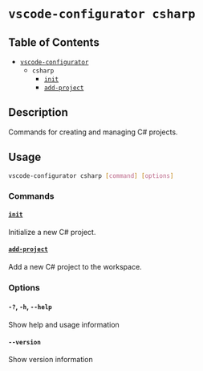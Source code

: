 # `vscode-configurator csharp`

## Table of Contents

- [`vscode-configurator`](../README.md)
    - `csharp`
        - [`init`](./init.md)
        - [`add-project`](./add-project.md)

## Description

Commands for creating and managing C# projects.

## Usage

```bash
vscode-configurator csharp [command] [options]
```

### Commands

#### [`init`](./init.md)

Initialize a new C# project.

#### [`add-project`](./add-project.md)

Add a new C# project to the workspace.

### Options

#### `-?`, `-h`, `--help`

Show help and usage information

#### `--version`

Show version information

